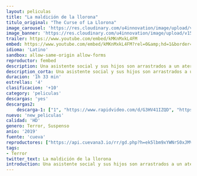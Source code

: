 ```yaml
---
layout: peliculas
title: "La maldición de la llorona"
titulo_original: "The Curse of La Llorona"
image_carousel: 'https://res.cloudinary.com/u4innovation/image/upload/v1559364554/llorona-poster-min_n4fajy.jpg'
image_banner: 'https://res.cloudinary.com/u4innovation/image/upload/v1559364559/llorona-banner-min_sab9wa.jpg'
trailer: https://www.youtube.com/embed/kMKnMxkL4FM
embed: https://www.youtube.com/embed/kMKnMxkL4FM?rel=0&amp;hd=1&border=0&wmode=opaque&enablejsapi=1&modestbranding=1&controls=1&showinfo=1
idioma: 'Latino'
sandbox: allow-same-origin allow-forms
reproductor: fembed
description: Una asistente social y sus hijos son arrastrados a un aterrador reino sobrenatural al pasar por alto la inquietante advertencia de una madre perturbada y sospechosa de poner en peligro la vida de sus hijos.
description_corta: Una asistente social y sus hijos son arrastrados a un aterrador reino sobrenatural al pasar por alto la inquietante advertencia de una madre perturbada y sospechosa de poner en peligro la vida de sus hijos.
duracion: '1h 33 min'
estrellas: '4'
clasificacion: '+10'
category: 'peliculas'
descargas: 'yes'
descargas2:
    descarga-1: ["1", "https://www.rapidvideo.com/d/G3HV41IZQD", "https://www.google.com/s2/favicons?domain=openload.co","OpenLoad","https://res.cloudinary.com/imbriitneysam/image/upload/v1541473684/mexico.png", "Latino", "HD"]
nuevo: 'new_peliculas'
calidad: 'HD'
genero: Terror, Suspenso
anio: '2019'
fuente: 'cueva'
reproductores: ["https://api.cuevana3.io/rr/gd.php?h=ek5lbm9xYWNrS0xJMVp5b21KREk0dFBLbjVkaHhkRGdrOG1jbnBpUnhhS1Z2S3QvbXBLczJLaTBxYXFsejduaTFKbDVhV09sbXNtdjNLdVhhTG1VdnMyU3FadVkyUT09"]
tags:
- Terror
twitter_text: La maldición de la llorona
introduction: Una asistente social y sus hijos son arrastrados a un aterrador reino sobrenatural al pasar por alto la inquietante advertencia de una madre perturbada y sospechosa de poner en peligro la vida de sus hijos.
---
```



 







